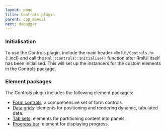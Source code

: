 ```yaml
---
layout: page
title: Controls plugin
parent: cpp_manual
next: debugger
---
```


### Initialisation

To use the Controls plugin, include the main header `<RmlUi/Controls.h>`{:.incl} and call the `Rml::Controls::Initialise()` function after RmlUi itself has been initialised. This will set up the instancers for the custom elements in the Controls package.

### Element packages

The Controls plugin includes the following element packages:

* [Form controls](controls/form.html): a comprehensive set of form controls.
* [Data grids](controls/data_grid.html): elements for positioning and rendering dynamic, tabulated data.
* [Tab sets](controls/tab_set.html): elements for partitioning content into panels.
* [Progress bar](controls/progress_bar.html): element for displaying progress.
